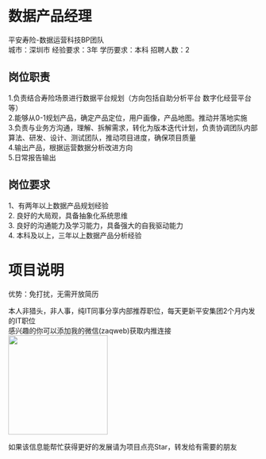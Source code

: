 # 数据产品经理
平安寿险-数据运营科技BP团队  
城市：深圳市 经验要求：3年 学历要求：本科  招聘人数：2

## 岗位职责
1.负责结合寿险场景进行数据平台规划（方向包括自助分析平台 数字化经营平台等）   
2.能够从0-1规划产品，确定产品定位，用户画像，产品地图。推动并落地实施   
3.负责与业务方沟通，理解、拆解需求，转化为版本迭代计划，负责协调团队内部算法、研发、设计、测试团队，推动项目进度，确保项目质量   
4.输出产品，根据运营数据分析改进方向   
5.日常报告输出

## 岗位要求
1、有两年以上数据产品规划经验   
2. 良好的大局观，具备抽象化系统思维   
3. 良好的沟通能力及学习能力，具备强大的自我驱动能力   
4. 本科及以上，三年以上数据产品分析经验

# 项目说明

优势：免打扰，无需开放简历

本人非猎头，非人事，纯IT同事分享内部推荐职位，每天更新平安集团2个月内发的IT职位  
感兴趣的你可以添加我的微信(zaqweb)获取内推连接  
<img src="https://github.com/zaqweb/PA-IT-JOBS/blob/master/WechatICode.jpeg"  height="200" width="200">

如果该信息能帮忙获得更好的发展请为项目点亮Star，转发给有需要的朋友




